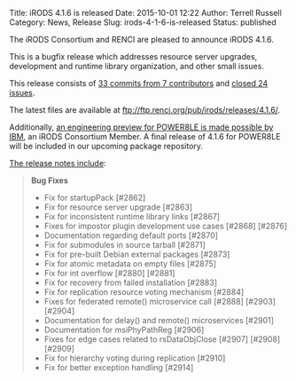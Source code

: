 Title: iRODS 4.1.6 is released
Date: 2015-10-01 12:22
Author: Terrell Russell
Category: News, Release
Slug: irods-4-1-6-is-released
Status: published

The iRODS Consortium and RENCI are pleased to announce iRODS 4.1.6.

This is a bugfix release which addresses resource server upgrades,
development and runtime library organization, and other small issues.

This release consists of [33 commits from 7
contributors](https://github.com/irods/irods/compare/4.1.5...4.1.6) and
[closed 24
issues](https://github.com/irods/irods/issues?q=milestone%3A4.1.6).

The latest files are available at
<ftp://ftp.renci.org/pub/irods/releases/4.1.6/>.

Additionally, [an engineering preview for POWER8LE is made possible by
IBM](ftp://ftp.renci.org/pub/irods/preview/4.1.6-POWER8-20151001/), an
iRODS Consortium Member. A final release of 4.1.6 for POWER8LE will be
included in our upcoming package repository.

[The release notes
include](https://docs.irods.org/4.1.6/release_notes/):

> **Bug Fixes**
>
> -   Fix for startupPack [\#2862]
> -   Fix for resource server upgrade [\#2863]
> -   Fix for inconsistent runtime library links [\#2867]
> -   Fixes for impostor plugin development use cases [\#2868] [\#2876]
> -   Documentation regarding default ports [\#2870]
> -   Fix for submodules in source tarball [\#2871]
> -   Fix for pre-built Debian external packages [\#2873]
> -   Fix for atomic metadata on empty files [\#2875]
> -   Fix for int overflow [\#2880] [\#2881]
> -   Fix for recovery from failed installation [\#2883]
> -   Fix for replication resource voting mechanism [\#2884]
> -   Fixes for federated remote() microservice call [\#2888] [\#2903]
>     [\#2904]
> -   Documentation for delay() and remote() microservices [\#2901]
> -   Documentation for msiPhyPathReg [\#2906]
> -   Fixes for edge cases related to rsDataObjClose [\#2907] [\#2908]
>     [\#2909]
> -   Fix for hierarchy voting during replication [\#2910]
> -   Fix for better exception handling [\#2914]

